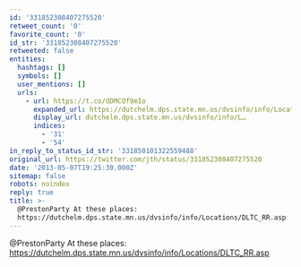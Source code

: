 ```yaml
---
id: '331852308407275520'
retweet_count: '0'
favorite_count: '0'
id_str: '331852308407275520'
retweeted: false
entities:
  hashtags: []
  symbols: []
  user_mentions: []
  urls:
    - url: https://t.co/dDMCOf9mIo
      expanded_url: https://dutchelm.dps.state.mn.us/dvsinfo/info/Locations/DLTC_RR.asp
      display_url: dutchelm.dps.state.mn.us/dvsinfo/info/L…
      indices:
        - '31'
        - '54'
in_reply_to_status_id_str: '331850101322559488'
original_url: https://twitter.com/jth/status/331852308407275520
date: '2013-05-07T19:25:30.000Z'
sitemap: false
robots: noindex
reply: true
title: >-
  @PrestonParty At these places:
  https://dutchelm.dps.state.mn.us/dvsinfo/info/Locations/DLTC_RR.asp
---
```


@PrestonParty At these places: https://dutchelm.dps.state.mn.us/dvsinfo/info/Locations/DLTC_RR.asp